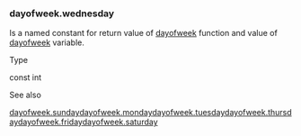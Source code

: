 ### dayofweek.wednesday

Is a named constant for return value of [dayofweek](#fun_dayofweek) function and value of [dayofweek](#var_dayofweek) variable.

Type

const int

See also

[dayofweek.sunday](#const_dayofweek.sunday)[dayofweek.monday](#const_dayofweek.monday)[dayofweek.tuesday](#const_dayofweek.tuesday)[dayofweek.thursday](#const_dayofweek.thursday)[dayofweek.friday](#const_dayofweek.friday)[dayofweek.saturday](#const_dayofweek.saturday)
